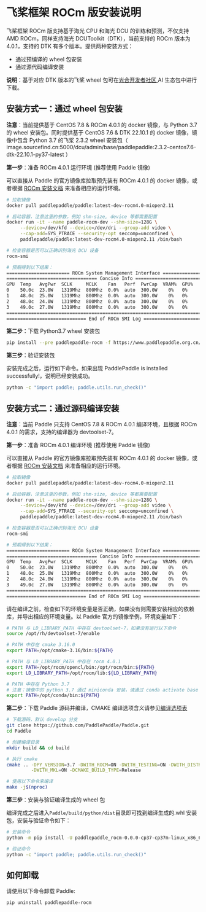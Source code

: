 # 飞桨框架 ROCm 版安装说明

飞桨框架 ROCm 版支持基于海光 CPU 和海光 DCU 的训练和预测，不仅支持 AMD ROCm，同样支持海光 DCUToolkit（DTK），当前支持的 ROCm 版本为 4.0.1，支持的 DTK 有多个版本。提供两种安装方式：

- 通过预编译的 wheel 包安装
- 通过源代码编译安装

**说明**：基于对应 DTK 版本的飞桨 wheel 包可在[光合开发者社区 ](https://developer.hpccube.com/tool/#sdk) AI 生态包中进行下载。

## 安装方式一：通过 wheel 包安装

**注意**：当前提供基于 CentOS 7.8 & ROCm 4.0.1 的 docker 镜像，与 Python 3.7 的 wheel 安装包。同时提供基于 CentOS 7.6 & DTK 22.10.1 的 docker 镜像，镜像中包含 Python 3.7 的飞浆 2.3.2 wheel 安装包（ image.sourcefind.cn:5000/dcu/admin/base/paddlepaddle:2.3.2-centos7.6-dtk-22.10.1-py37-latest ）

**第一步**：准备 ROCm 4.0.1 运行环境 (推荐使用 Paddle 镜像)

可以直接从 Paddle 的官方镜像库拉取预先装有 ROCm 4.0.1 的 docker 镜像，或者根据 [ROCm 安装文档](https://rocmdocs.amd.com/en/latest/Installation_Guide/Installation-Guide.html#centos-rhel) 来准备相应的运行环境。

```bash
# 拉取镜像
docker pull paddlepaddle/paddle:latest-dev-rocm4.0-miopen2.11

# 启动容器，注意这里的参数，例如 shm-size, device 等都需要配置
docker run -it --name paddle-rocm-dev --shm-size=128G \
     --device=/dev/kfd --device=/dev/dri --group-add video \
     --cap-add=SYS_PTRACE --security-opt seccomp=unconfined \
     paddlepaddle/paddle:latest-dev-rocm4.0-miopen2.11 /bin/bash

# 检查容器是否可以正确识别海光 DCU 设备
rocm-smi

# 预期得到以下结果：
======================= ROCm System Management Interface =======================
================================= Concise Info =================================
GPU  Temp   AvgPwr  SCLK     MCLK    Fan   Perf  PwrCap  VRAM%  GPU%
0    50.0c  23.0W   1319Mhz  800Mhz  0.0%  auto  300.0W    0%   0%
1    48.0c  25.0W   1319Mhz  800Mhz  0.0%  auto  300.0W    0%   0%
2    48.0c  24.0W   1319Mhz  800Mhz  0.0%  auto  300.0W    0%   0%
3    49.0c  27.0W   1319Mhz  800Mhz  0.0%  auto  300.0W    0%   0%
================================================================================
============================= End of ROCm SMI Log ==============================
```

**第二步**：下载 Python3.7 wheel 安装包

```bash
pip install --pre paddlepaddle-rocm -f https://www.paddlepaddle.org.cn/whl/rocm/develop.html
```

**第三步**：验证安装包

安装完成之后，运行如下命令。如果出现 PaddlePaddle is installed successfully!，说明已经安装成功。

```bash
python -c "import paddle; paddle.utils.run_check()"
```

## 安装方式二：通过源码编译安装

**注意**：当前 Paddle 只支持 CentOS 7.8 & ROCm 4.0.1 编译环境，且根据 ROCm 4.0.1 的需求，支持的编译器为 devtoolset-7。

**第一步**：准备 ROCm 4.0.1 编译环境 (推荐使用 Paddle 镜像)

可以直接从 Paddle 的官方镜像库拉取预先装有 ROCm 4.0.1 的 docker 镜像，或者根据 [ROCm 安装文档](https://rocmdocs.amd.com/en/latest/Installation_Guide/Installation-Guide.html#centos-rhel) 来准备相应的运行环境。

```bash
# 拉取镜像
docker pull paddlepaddle/paddle:latest-dev-rocm4.0-miopen2.11

# 启动容器，注意这里的参数，例如 shm-size, device 等都需要配置
docker run -it --name paddle-rocm-dev --shm-size=128G \
     --device=/dev/kfd --device=/dev/dri --group-add video \
     --cap-add=SYS_PTRACE --security-opt seccomp=unconfined \
     paddlepaddle/paddle:latest-dev-rocm4.0-miopen2.11 /bin/bash

# 检查容器是否可以正确识别海光 DCU 设备
rocm-smi

# 预期得到以下结果：
======================= ROCm System Management Interface =======================
================================= Concise Info =================================
GPU  Temp   AvgPwr  SCLK     MCLK    Fan   Perf  PwrCap  VRAM%  GPU%
0    50.0c  23.0W   1319Mhz  800Mhz  0.0%  auto  300.0W    0%   0%
1    48.0c  25.0W   1319Mhz  800Mhz  0.0%  auto  300.0W    0%   0%
2    48.0c  24.0W   1319Mhz  800Mhz  0.0%  auto  300.0W    0%   0%
3    49.0c  27.0W   1319Mhz  800Mhz  0.0%  auto  300.0W    0%   0%
================================================================================
============================= End of ROCm SMI Log ==============================
```

请在编译之前，检查如下的环境变量是否正确，如果没有则需要安装相应的依赖库，并导出相应的环境变量。以 Paddle 官方的镜像举例，环境变量如下：

```bash
# PATH 与 LD_LIBRARY_PATH 中存在 devtoolset-7，如果没有运行以下命令
source /opt/rh/devtoolset-7/enable

# PATH 中存在 cmake 3.16.0
export PATH=/opt/cmake-3.16/bin:${PATH}

# PATH 与 LD_LIBRARY_PATH 中存在 rocm 4.0.1
export PATH=/opt/rocm/opencl/bin:/opt/rocm/bin:${PATH}
export LD_LIBRARY_PATH=/opt/rocm/lib:${LD_LIBRARY_PATH}

# PATH 中存在 Python 3.7
# 注意：镜像中的 python 3.7 通过 miniconda 安装，请通过 conda activate base 命令加载 Python 3.7 环境
export PATH=/opt/conda/bin:${PATH}
```

**第二步**：下载 Paddle 源码并编译，CMAKE 编译选项含义请参见[编译选项表](https://www.paddlepaddle.org.cn/documentation/docs/zh/develop/install/Tables.html#Compile)

```bash
# 下载源码，默认 develop 分支
git clone https://github.com/PaddlePaddle/Paddle.git
cd Paddle

# 创建编译目录
mkdir build && cd build

# 执行 cmake
cmake .. -DPY_VERSION=3.7 -DWITH_ROCM=ON -DWITH_TESTING=ON -DWITH_DISTRIBUTE=ON \
         -DWITH_MKL=ON -DCMAKE_BUILD_TYPE=Release

# 使用以下命令来编译
make -j$(nproc)
```

**第三步**：安装与验证编译生成的 wheel 包

编译完成之后进入`Paddle/build/python/dist`目录即可找到编译生成的.whl 安装包，安装与验证命令如下：

```bash
# 安装命令
python -m pip install -U paddlepaddle_rocm-0.0.0-cp37-cp37m-linux_x86_64.whl

# 验证命令
python -c "import paddle; paddle.utils.run_check()"
```

## 如何卸载

请使用以下命令卸载 Paddle:

```bash
pip uninstall paddlepaddle-rocm
```
